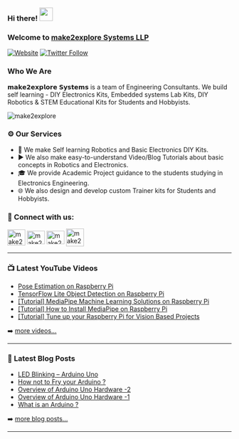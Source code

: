 ### Hi there! <img src="https://user-images.githubusercontent.com/42378118/110234147-e3259600-7f4e-11eb-95be-0c4047144dea.gif" width="30">

### Welcome to [make2explore Systems LLP][website]

[![Website](https://img.shields.io/website?label=make2explore.com&style=for-the-badge&url=https%3A%2F%2Fmake2explore.com)](https://make2explore.com)
[![Twitter Follow](https://img.shields.io/twitter/follow/make2explore?color=1DA1F2&logo=twitter&style=for-the-badge)](https://twitter.com/intent/follow?original_referer=https%3A%2F%2Fgithub.com%2Fmake2explore&screen_name=make2explore)


### Who We Are

𝗺𝗮𝗸𝗲𝟮𝗲𝘅𝗽𝗹𝗼𝗿𝗲 𝗦𝘆𝘀𝘁𝗲𝗺𝘀 is a team of Engineering Consultants. We build self learning - DIY Electronics Kits, Embedded systems Lab Kits, DIY Robotics & STEM Educational Kits for Students and Hobbyists.

<p align="left"> <img src="https://komarev.com/ghpvc/?username=make2explore&label=Profile%20views&color=0e75b6&style=flat" alt="make2explore" /> </p>

### ⚙ Our Services

- 🤖 We make Self learning Robotics and Basic Electronics DIY Kits.
- ▶️ We also make easy-to-understand Video/Blog Tutorials about basic concepts in Robotics and Electronics.
- 🎓 We provide Academic Project guidance to the students studying in Electronics Engineering.
- 🌐 We also design and develop custom Trainer kits for Students and Hobbyists.


### 🔗 Connect with us:

<p align="left">
<a href="https://twitter.com/make2explore" target="blank"><img align="center" src="https://raw.githubusercontent.com/rahuldkjain/github-profile-readme-generator/master/src/images/icons/Social/twitter.svg" alt="make2explore" height="36" width="40" /></a>
<a href="https://fb.com/make2explore" target="blank"><img align="center" src="https://raw.githubusercontent.com/rahuldkjain/github-profile-readme-generator/master/src/images/icons/Social/facebook.svg" alt="make2explore" height="30" width="40" /></a>
<a href="https://instagram.com/make2explore" target="blank"><img align="center" src="https://raw.githubusercontent.com/rahuldkjain/github-profile-readme-generator/master/src/images/icons/Social/instagram.svg" alt="make2explore" height="30" width="40" /></a>
<a href="https://www.youtube.com/c/make2explore" target="blank"><img align="center" src="https://raw.githubusercontent.com/rahuldkjain/github-profile-readme-generator/master/src/images/icons/Social/youtube.svg" alt="make2explore" height="40" width="40" /></a>

---

### 📺 Latest YouTube Videos

<!-- YOUTUBE:START -->
- [Pose Estimation on Raspberry Pi](https://www.youtube.com/watch?v=X5MT-_1nXuc)
- [TensorFlow Lite Object Detection on Raspberry Pi](https://www.youtube.com/watch?v=YF_BHThn8uk)
- [[Tutorial] MediaPipe Machine Learning Solutions on Raspberry Pi](https://www.youtube.com/watch?v=9_Z08_bVzQo)
- [[Tutorial] How to Install MediaPipe on Raspberry Pi](https://www.youtube.com/watch?v=mlwEJkrHBL8)
- [[Tutorial] Tune up your Raspberry Pi for Vision Based Projects](https://www.youtube.com/watch?v=00c2GTpRaU8)
<!-- YOUTUBE:END -->

➡️ [more videos...](https://youtube.com/make2explore)

---

### 📕 Latest Blog Posts

<!-- BLOG-POST-LIST:START -->
- [LED Blinking – Arduino Uno](https://blog.make2explore.com/led-blinking-arduino-uno/)
- [How not to Fry your Arduino ?](https://blog.make2explore.com/how-not-to-fry-your-arduino/)
- [Overview of Arduino Uno Hardware -2](https://blog.make2explore.com/overview-of-arduino-uno-hardware-2/)
- [Overview of Arduino Uno Hardware -1](https://blog.make2explore.com/overview-of-arduino-uno-hardware-1/)
- [What is an Arduino ?](https://blog.make2explore.com/what-is-an-arduino/)
<!-- BLOG-POST-LIST:END -->

➡️ [more blog posts...](https://blog.make2explore.com/)

---

[website]: https://make2explore.com
[twitter]: https://twitter.com/make2explore
[youtube]: https://youtube.com/make2explore
[instagram]: https://instagram.com/make2explore
[facebook]: https://facebook.com/make2explore
